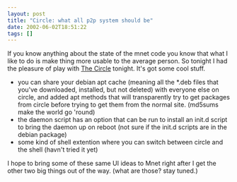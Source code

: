 ```yaml
---
layout: post
title: "Circle: what all p2p system should be"
date: 2002-06-02T18:51:22
tags: []
---
```


If you know anything about the state of the mnet code you know that what I like to do is make thing more usable to the average person. So tonight I had the pleasure of play with [The Circle][1] tonight. It's got some cool stuff.

  * you can share your debian apt cache (meaning all the *.deb files that you've downloaded, installed, but not deleted) with everyone else on circle, and added apt methods that will transparently try to get packages from circle before trying to get them from the normal site. (md5sums make the world go 'round)
  * the daemon script has an option that can be run to install an init.d script to bring the daemon up on reboot (not sure if the init.d scripts are in the debian package)
  * some kind of shell extention where you can switch between circle and the shell (havn't tried it yet)

I hope to bring some of these same UI ideas to Mnet right after I get the other two big things out of the way. (what are those? stay tuned.)

   [1]: http://yoyo.cc.monash.edu.au/~pfh/circle/
